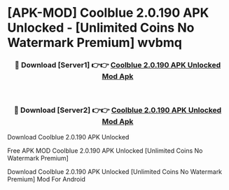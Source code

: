 # [APK-MOD] Coolblue 2.0.190 APK Unlocked - [Unlimited Coins No Watermark Premium] wvbmq



<div align="center">
<h3>🔴 Download [Server1] 👉👉 <a href="https://momento.my/?title=Coolblue_2.0.190_APK_Unlocked">Coolblue 2.0.190 APK Unlocked Mod Apk</a></h3><br>

<h3>🔴 Download [Server2] 👉👉 <a href="https://momento.my/?title=Coolblue_2.0.190_APK_Unlocked">Coolblue 2.0.190 APK Unlocked Mod Apk</a></h3>
</div>



Download Coolblue 2.0.190 APK Unlocked 

Free APK MOD Coolblue 2.0.190 APK Unlocked [Unlimited Coins No Watermark Premium]

Download Coolblue 2.0.190 APK Unlocked [Unlimited Coins No Watermark Premium] Mod For Android
